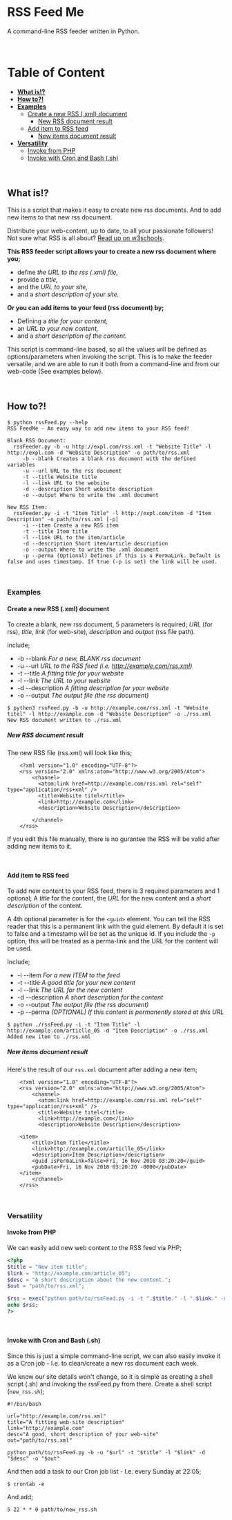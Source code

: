 # RSS Feed Me
A command-line RSS feeder written in Python.

&nbsp;

# Table of Content

* **[What is!?](#what-is)**
* **[How to?!](#how-to)**
* **[Examples](#examples)**
  * [Create a new RSS (.xml) document](#exp1)
    * [New RSS document result](#new-rss-document-result)
  * [Add item to RSS feed](#exp2)
    * [New items document result](#new-items-document-result)
* **[Versatility](#versatility)**
  * [Invoke from PHP](#exp3)
  * [Invoke with Cron and Bash (.sh)](#exp4)

&nbsp;

## What is!? 
This is a script that makes it easy to create new rss documents. And to add new items to that new rss document. 

Distribute your web-content, up to date, to all your passionate followers! Not sure what RSS is all about? [Read up on w3schools](https://www.w3schools.com/XML/xml_rss.asp).

**This RSS feeder script allows your to create a new rss document where you;**

* define _the URL to the rss (.xml) file,_ 
* provide a _title,_ 
* and the _URL to your site,_ 
* and a _short description of your site._

**Or you can add items to your feed (rss document) by;**

* Defining a _title for your content,_
* an _URL to your new content,_
* and a _short description of the content._

This script is command-line based, so all the values will be defined as options/parameters when invoking the script. This is to make the feeder versatile, and we are able to run it both from a command-line and from our web-code (See examples below).

&nbsp;

## How to?!
```
$ python rssFeed.py --help
RSS FeedMe - An easy way to add new items to your RSS feed!

Blank RSS Document: 
  rssFeeder.py -b -u http://expl.com/rss.xml -t "Website Title" -l http://expl.com -d "Website Description" -o path/to/rss.xml
     -b --blank Creates a blank rss document with the defined variables
     -u --url URL to the rss document
     -t --title Website title
     -l --link URL to the website
     -d --description Short website description
     -o --output Where to write the .xml document

New RSS Item: 
  rssFeeder.py -i -t "Item Title" -l http://expl.com/item -d "Item Description" -o path/to/rss.xml [-p]
     -i --item Create a new RSS item
     -t --title Item title
     -l --link URL to the item/article
     -d --description Short item/article description
     -o --output Where to write the .xml document
     -p --perma (Optional) Defines if this is a PermaLink. Default is false and uses timestamp. If true (-p is set) the link will be used.
```

&nbsp;

### Examples
#### Create a new RSS (.xml) document <a name="exp1"></a>
To create a blank, new rss document, 5 parameters is required; _URL_ (for rss), _title, link_ (for web-site), _description_ and _output_ (rss file path).

include;

* -b --blank  _For a new, BLANK rss document_
* -u --url          _URL to the RSS feed (i.e. http://example.com/rss.xml)_
* -t --title        _A fitting title for your website_
* -l --link         _The URL to your website_
* -d --description  _A fitting description for your website_
* -o --output  _The output file (the rss document)_

```
$ python3 rssFeed.py -b -u http://example.com/rss.xml -t "Website titel" -l http://example.com -d "Website Description" -o ./rss.xml 
New RSS document written to ./rss.xml
```

##### New RSS document result
The new RSS file (rss.xml) will look like this;
```
    <?xml version="1.0" encoding="UTF-8"?>
    <rss version="2.0" xmlns:atom="http://www.w3.org/2005/Atom">
        <channel>
          <atom:link href=http://example.com/rss.xml rel="self" type="application/rss+xml" />
          <title>Website titel</title>
          <link>http://example.com</link>
          <description>Website Description</description>

        </channel>
    </rss>
```

If you edit this file manually, there is no gurantee the RSS will be valid after adding new items to it. 

&nbsp;

#### Add item to RSS feed  <a name="exp2"></a>
To add new content to your RSS feed, there is 3 required parameters and 1 optional; A _title_ for the content, the _URL_ for the new content and a _short description_ of the content. 

A 4th optional parameter is for the `<guid>` element. You can tell the RSS reader that this is a permanent link with the guid element. By default it is set to false and a timestamp will be set as the unique id. If you include the `-p` option, this will be treated as a perma-link and the URL for the content will be used.

Include;

* -i --item  _For a new ITEM to the feed_
* -t --title  _A good title for your new content_
* -l --link  _The URL for the new content_
* -d --description  _A short description for the content_
* -o --output _The output file (the rss document)_
* -p --perma _(OPTIONAL) If this content is permanently stored at this URL_

```
$ python ./rssFeed.py -i -t "Item Title" -l http://example.com/articlle_05 -d "Item Description" -o ./rss.xml                            
Added new item to ./rss.xml
```

##### New items document result
Here's the result of our `rss.xml` document after adding a new item;

```
    <?xml version="1.0" encoding="UTF-8"?>
    <rss version="2.0" xmlns:atom="http://www.w3.org/2005/Atom">
        <channel>
          <atom:link href=http://example.com/rss.xml rel="self" type="application/rss+xml" />
          <title>Website titel</title>
          <link>http://example.com</link>
          <description>Website Description</description>

    <item>
        <title>Item Title</title>
        <link>http://example.com/articlle_05</link>
        <description>Item Description</description>
        <guid isPermaLink=false>Fri, 16 Nov 2018 03:20:20</guid>
        <pubDate>Fri, 16 Nov 2018 03:20:20 -0000</pubDate>
    </item>
        </channel>
    </rss>
```

&nbsp;

### Versatility
#### Invoke from PHP  <a name="exp3"></a>
We can easily add new web content to the RSS feed via PHP;

```php
<?php
$title = "New item title";
$link = "http://example.com/article_05";
$desc = "A short description about the new content.";
$out = "path/to/rss.xml";

$rss = exec("python path/to/rssFeed.py -i -t ".$title." -l ".$link." -d ".$desc." -o ".$out." -p");
echo $rss;
?>
```

&nbsp;

#### Invoke with Cron and Bash (.sh)  <a name="exp4"></a>
Since this is just a simple command-line script, we can also easily invoke it as a Cron job - I.e. to clean/create a new rss document each week. 

We know our site details won't change, so it is simple as creating a shell script (.sh) and invoking the rssFeed.py from there. Create a shell script (`new_rss.sh`);

```
#!/bin/bash

url="http://example.com/rss.xml"
title="A fitting web-site description"
link="http://example.com"
desc="A good, short description of your web-site"
out="path/to/rss.xml"

python path/to/rssFeed.py -b -u "$url" -t "$title" -l "$link" -d "$desc" -o "$out"
```

And then add a task to our Cron job list - I.e. every Sunday at 22:05;

```
$ crontab -e
```

And add;
```
5 22 * * 0 path/to/new_rss.sh
```
